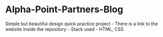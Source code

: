 # Alpha-Point-Partners-Blog
Simple but beautiful design quick practice project  - There is a link to the website inside the repository - Stack used - HTML, CSS
